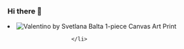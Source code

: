 ### Hi there 👋

<!--
**jange29/jange29** is a ✨ _special_ ✨ repository because its `README.md` (this file) appears on your GitHub profile.

Here are some ideas to get you started:

- 🔭 I’m currently working on ...
- 🌱 I’m currently learning ...
- 👯 I’m looking to collaborate on ...
- 🤔 I’m looking for help with ...
- 💬 Ask me about ...
- 📫 How to reach me: ...
- 😄 Pronouns: ...
- ⚡ Fun fact: ...
-->
<li class="canvas pc-1 selected">
							<img class="product-big-pic " src="//i.icanvas.com/SVT36?d=2s&amp;fr=FM01&amp;sh=v&amp;s=xl&amp;p=1&amp;bg=g&amp;t=1647365630" alt="Valentino by Svetlana Balta 1-piece Canvas Art Print" nopin="nopin">
							
						</li>
